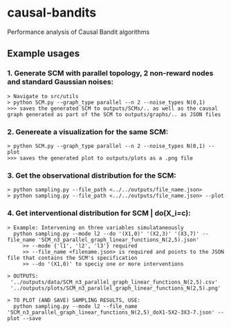 # causal-bandits
Performance analysis of Causal Bandit algorithms 

## Example usages
### 1. Generate SCM with parallel topology, 2 non-reward nodes and standard Gaussian noises:
    > Navigate to src/utils
    > python SCM.py --graph_type parallel --n 2 --noise_types N(0,1) 
    >>> saves the generated SCM to outputs/SCMs/.. as well as the causal graph generated as part of the SCM to outputs/graphs/.. as JSON files
### 2. Genereate a visualization for the same SCM:
    > python SCM.py --graph_type parallel --n 2 --noise_types N(0,1) --plot
    >>> saves the generated plot to outputs/plots as a .png file
### 3. Get the observational distribution for the SCM:
    > python sampling.py --file_path <../../outputs/file_name.json>
    > python sampling.py --file_path <../../outputs/file_name.json> --plot
### 4. Get interventional distribution for SCM | do(X_i=c):
    > Example: Intervening on three variables simulataneously
      python sampling.py --mode l2 --do '(X1,0)' '(X2,3)' '(X3,7)' --file_name 'SCM_n3_parallel_graph_linear_functions_N(2,5).json'
         >> --mode {'l1', 'l2', 'l3'} required
         >> --file_name <filename.json> is required and points to the JSON file that contains the SCM's specification
         >> --do '(X1,0)' to speciy one or more interventions

    > OUTPUTS: 
     '../outputs/data/SCM_n3_parallel_graph_linear_functions_N(2,5).csv'
     '../outputs/plots/SCM_n3_parallel_graph_linear_functions_N(2,5).png'

    > TO PLOT (AND SAVE) SAMPLING RESULTS, USE:
      python sampling.py --mode l2 --file_name 'SCM_n3_parallel_graph_linear_functions_N(2,5)_doX1-5X2-3X3-7.json' --plot --save 

